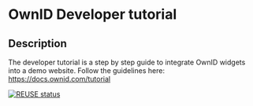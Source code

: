 # OwnID Developer tutorial
 
## Description
 
The developer tutorial is a step by step guide to integrate OwnID widgets into a demo website. Follow the guidelines here:
https://docs.ownid.com/tutorial
 
[![REUSE status](https://api.reuse.software/badge/github.com/SAP/ownid-developer-tutorial)](https://api.reuse.software/info/github.com/SAP/ownid-developer-tutorial)